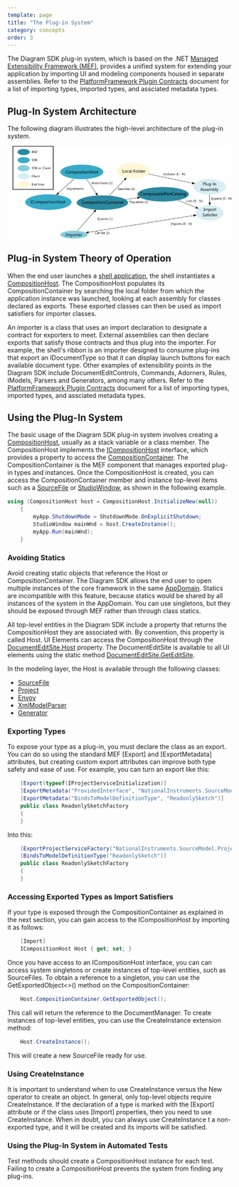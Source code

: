 ```yaml
---
template: page
title: "The Plug-in System"
category: concepts
order: 3
---
```


The Diagram SDK plug-in system, which is based on the .NET [Managed Extensibility Framework (MEF)][MSDN_MEF], provides a unified system for extending your application by importing UI and modeling components housed in separate assemblies. Refer to the [PlatformFramework Plugin Contracts][PluginContractsRef] document for a list of importing types, imported types, and assciated metadata types.

## Plug-In System Architecture

The following diagram illustrates the high-level architecture of the plug-in system.

![PluginRelationships]

## Plug-in System Theory of Operation

When the end user launches a [shell application][Shell], the shell instantiates a [CompositionHost][CompositionHostRef]. The CompositionHost populates its CompositionContainer by searching the local folder from which the application instance was launched, looking at each assembly for classes declared as exports. These exported classes can then be used as import satisfiers for importer classes.

An importer is a class that uses an import declaration to designate a contract for exporters to meet. External assemblies can then declare exports that satisfy those contracts and thus plug into the importer. For example, the shell's ribbon is an importer designed to consume plug-ins that export an IDocumentType so that it can display launch buttons for each available document type. Other examples of extensibility points in the Diagram SDK include DocumentEditControls, Commands, Adorners, Rules, IModels, Parsers and Generators, among many others. Refer to the [PlatformFramework Plugin Contracts][PluginContractsRef] document for a list of importing types, imported types, and assciated metadata types.

## Using the Plug-In System

The basic usage of the Diagram SDK plug-in system involves creating a [CompositionHost][CompositionHostRef], usually as a stack variable or a class member. The CompositionHost implements the [ICompositionHost][ICompositionHostRef] interface, which provides a property to access the [CompositionContainer][CompositionContainerRef]. The CompositionContainer is the MEF component that manages exported plug-in types and instances. Once the CompositionHost is created, you can access the CompositionContainer member and instance top-level items such as a [SourceFile][SourceFileRef] or [StudioWindow][StudioWindowRef], as shown in the following example.

```C#
using (CompositionHost host = CompositionHost.InitializeNew(null))
	{
		myApp.ShutdownMode = ShutdownMode.OnExplicitShutdown;
		StudioWindow mainWnd = host.CreateInstance();
		myApp.Run(mainWnd);
	}
```
### Avoiding Statics

Avoid creating static objects that reference the Host or CompositionContainer. The Diagram SDK allows the end user to open multiple instances of the core framework in the same [AppDomain][MSDN_AppDomain]. Statics are incompatible with this feature, because statics would be shared by all instances of the system in the AppDomain. You can use singletons, but they should be exposed through MEF rather than through class statics.

All top-level entities in the Diagram SDK include a property that returns the CompositionHost they are associated with. By convention, this property is called Host. UI Elements can access the CompositionHost through the [DocumentEditSite.Host][EditSiteHostRef] property. The DocumentEditSite is available to all UI elements using the static method [DocumentEditSite.GetEditSite][GetEditSiteRef].

In the modeling layer, the Host is available through the following classes:

* [SourceFile][SourceFileRef]
* [Project][ProjectRef]
* [Envoy][EnvoyRef]
* [XmlModelParser][XmlModelParserRef]
* [Generator][GeneratorRef]

### Exporting Types

To expose your type as a plug-in, you must declare the class as an export. You can do so using the standard MEF [Export] and [ExportMetadata] attributes, but creating custom export attributes can improve both type safety and ease of use. For example, you can turn an export like this:

```C#
	[Export(typeof(IProjectServiceInitialization)]
    [ExportMetadata("ProvidedInterface", "NationalInstruments.SourceModel.Projects.IInitializeProjectItem")]
    [ExportMetadata("BindsToModelDefinitionType", "ReadonlySketch")]
    public class ReadonlySketchFactory
    {
    }
```

Into this:

```C#
	[ExportProjectServiceFactory("NationalInstruments.SourceModel.Projects.IInitializeProjectItem")]
    [BindsToModelDefinitionType("ReadonlySketch")]
    public class ReadonlySketchFactory
    {
    }
```

### Accessing Exported Types as Import Satisfiers

If your type is exposed through the CompositionContainer as explained in the next section, you can gain access to the ICompositionHost by importing it as follows:

```C#
	[Import]
	ICompositionHost Host { get; set; }
```

Once you have access to an ICompositionHost interface, you can can access system singletons or create instances of top-level entities, such as SourceFiles. To obtain a reference to a singleton, you can use the GetExportedObject<>() method on the CompositionContainer:

```C#
	Host.CompositionContainer.GetExportedObject();
```	
	
This call will return the reference to the DocumentManager. To create instances of top-level entities, you can use the CreateInstance extension method:

```C#
	Host.CreateInstance();
```

This will create a new SourceFile ready for use.

### Using CreateInstance

It is important to understand when to use CreateInstance versus the New operator to create an object. In general, only top-level objects require CreateInstance. If the declaration of a type is marked with the [Export] attribute or if the class uses [Import] properties, then you need to use CreateInstance. When in doubt, you can always use CreateInstance t a non-exported type, and it will be created and its imports will be satisfied.

### Using the Plug-In System in Automated Tests

Test methods should create a CompositionHost instance for each test. Failing to create a CompositionHost prevents the system from finding any plug-ins.










[Shell]: ../shell/shell.html


[CompositionContainerRef]: http://xgen.amer.corp.natinst.com/DiagramSDK/html/P_NationalInstruments_Composition_CompositionHost_CompositionContainer.htm
[CompositionHostRef]: http://xgen.amer.corp.natinst.com/DiagramSDK/html/T_NationalInstruments_Composition_CompositionHost.htm
[EditSiteHostRef]: http://xgen.amer.corp.natinst.com/DiagramSDK/html/P_NationalInstruments_SourceModel_Shell_DocumentEditSite_Host.htm
[EnvoyRef]: http://xgen.amer.corp.natinst.com/DiagramSDK/html/T_NationalInstruments_SourceModel_Envoys_Envoy.htm
[GeneratorRef]: http://xgen.amer.corp.natinst.com/DiagramSDK/html/T_NationalInstruments_SourceModel_Modeling_Persistence_XmlModelGenerator.htm
[GetEditSiteRef]: http://xgen.amer.corp.natinst.com/DiagramSDK/html/M_NationalInstruments_SourceModel_Shell_DocumentEditSite_GetEditSite.htm
[ICompositionHostRef]: http://xgen.amer.corp.natinst.com/DiagramSDK/html/T_NationalInstruments_Composition_ICompositionHost.htm
[PluginContractsRef]: http://xgen.amer.corp.natinst.com/DiagramSDK/PluginContracts.html
[ProjectRef]: http://xgen.amer.corp.natinst.com/DiagramSDK/html/T_NationalInstruments_SourceModel_Envoys_Project.htm
[SourceFileRef]: http://xgen.amer.corp.natinst.com/DiagramSDK/html/T_NationalInstruments_SourceModel_Modeling_SourceFile.htm
[StudioWindowRef]: http://xgen.amer.corp.natinst.com/DiagramSDK/html/T_NationalInstruments_Shell_StudioWindow.htm
[XmlModelParserRef]: http://xgen.amer.corp.natinst.com/DiagramSDK/html/T_NationalInstruments_SourceModel_Modeling_Persistence_XmlModelParser.htm

[MSDN_AppDomain]: http://msdn.microsoft.com/en-us/library/System.AppDomain.aspx	
[MSDN_MEF]: http://msdn.microsoft.com/en-us/library/dd460648.aspx

[PluginRelationships]: PluginRelationships.png